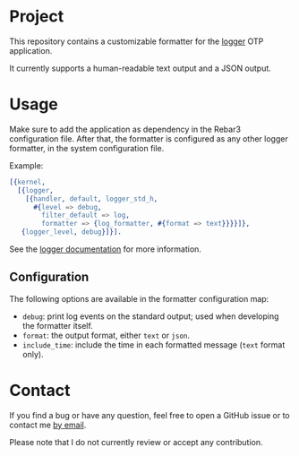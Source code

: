 # Project
This repository contains a customizable formatter for the
[logger](https://erlang.org/doc/man/logger.html) OTP application.

It currently supports a human-readable text output and a JSON output.

# Usage
Make sure to add the application as dependency in the Rebar3 configuration
file. After that, the formatter is configured as any other logger formatter,
in the system configuration file.

Example:
```erlang
[{kernel,
  [{logger,
    [{handler, default, logger_std_h,
      #{level => debug,
        filter_default => log,
        formatter => {log_formatter, #{format => text}}}}]},
   {logger_level, debug}]}].
```

See the [logger
documentation](https://erlang.org/doc/apps/kernel/logger_chapter.html) for
more information.

## Configuration
The following options are available in the formatter configuration map:
- `debug`: print log events on the standard output; used when developing the
  formatter itself.
- `format`: the output format, either `text` or `json`.
- `include_time`: include the time in each formatted message (`text` format
  only).

# Contact
If you find a bug or have any question, feel free to open a GitHub issue or to
contact me [by email](mailto:khaelin@gmail.com).

Please note that I do not currently review or accept any contribution.

